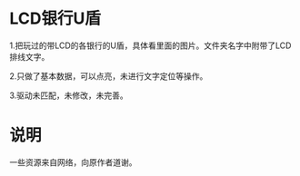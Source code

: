 # LCD银行U盾
1.把玩过的带LCD的各银行的U盾，具体看里面的图片。文件夹名字中附带了LCD排线文字。

2.只做了基本数据，可以点亮，未进行文字定位等操作。

3.驱动未匹配，未修改，未完善。

# 说明
一些资源来自网络，向原作者道谢。
